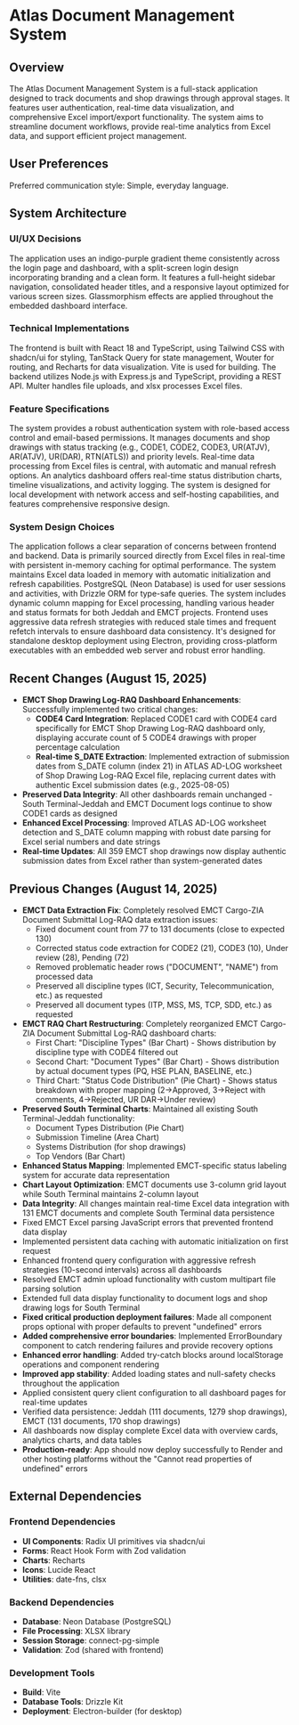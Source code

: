 # Atlas Document Management System

## Overview
The Atlas Document Management System is a full-stack application designed to track documents and shop drawings through approval stages. It features user authentication, real-time data visualization, and comprehensive Excel import/export functionality. The system aims to streamline document workflows, provide real-time analytics from Excel data, and support efficient project management.

## User Preferences
Preferred communication style: Simple, everyday language.

## System Architecture

### UI/UX Decisions
The application uses an indigo-purple gradient theme consistently across the login page and dashboard, with a split-screen login design incorporating branding and a clean form. It features a full-height sidebar navigation, consolidated header titles, and a responsive layout optimized for various screen sizes. Glassmorphism effects are applied throughout the embedded dashboard interface.

### Technical Implementations
The frontend is built with React 18 and TypeScript, using Tailwind CSS with shadcn/ui for styling, TanStack Query for state management, Wouter for routing, and Recharts for data visualization. Vite is used for building. The backend utilizes Node.js with Express.js and TypeScript, providing a REST API. Multer handles file uploads, and xlsx processes Excel files.

### Feature Specifications
The system provides a robust authentication system with role-based access control and email-based permissions. It manages documents and shop drawings with status tracking (e.g., CODE1, CODE2, CODE3, UR(ATJV), AR(ATJV), UR(DAR), RTN(ATLS)) and priority levels. Real-time data processing from Excel files is central, with automatic and manual refresh options. An analytics dashboard offers real-time status distribution charts, timeline visualizations, and activity logging. The system is designed for local development with network access and self-hosting capabilities, and features comprehensive responsive design.

### System Design Choices
The application follows a clear separation of concerns between frontend and backend. Data is primarily sourced directly from Excel files in real-time with persistent in-memory caching for optimal performance. The system maintains Excel data loaded in memory with automatic initialization and refresh capabilities. PostgreSQL (Neon Database) is used for user sessions and activities, with Drizzle ORM for type-safe queries. The system includes dynamic column mapping for Excel processing, handling various header and status formats for both Jeddah and EMCT projects. Frontend uses aggressive data refresh strategies with reduced stale times and frequent refetch intervals to ensure dashboard data consistency. It's designed for standalone desktop deployment using Electron, providing cross-platform executables with an embedded web server and robust error handling.

## Recent Changes (August 15, 2025)
- **EMCT Shop Drawing Log-RAQ Dashboard Enhancements**: Successfully implemented two critical changes:
  - **CODE4 Card Integration**: Replaced CODE1 card with CODE4 card specifically for EMCT Shop Drawing Log-RAQ dashboard only, displaying accurate count of 5 CODE4 drawings with proper percentage calculation
  - **Real-time S_DATE Extraction**: Implemented extraction of submission dates from S_DATE column (index 21) in ATLAS AD-LOG worksheet of Shop Drawing Log-RAQ Excel file, replacing current dates with authentic Excel submission dates (e.g., 2025-08-05)
- **Preserved Data Integrity**: All other dashboards remain unchanged - South Terminal-Jeddah and EMCT Document logs continue to show CODE1 cards as designed
- **Enhanced Excel Processing**: Improved ATLAS AD-LOG worksheet detection and S_DATE column mapping with robust date parsing for Excel serial numbers and date strings
- **Real-time Updates**: All 359 EMCT shop drawings now display authentic submission dates from Excel rather than system-generated dates

## Previous Changes (August 14, 2025)
- **EMCT Data Extraction Fix**: Completely resolved EMCT Cargo-ZIA Document Submittal Log-RAQ data extraction issues:
  - Fixed document count from 77 to 131 documents (close to expected 130)
  - Corrected status code extraction for CODE2 (21), CODE3 (10), Under review (28), Pending (72)
  - Removed problematic header rows ("DOCUMENT", "NAME") from processed data
  - Preserved all discipline types (ICT, Security, Telecommunication, etc.) as requested
  - Preserved all document types (ITP, MSS, MS, TCP, SDD, etc.) as requested
- **EMCT RAQ Chart Restructuring**: Completely reorganized EMCT Cargo-ZIA Document Submittal Log-RAQ dashboard charts:
  - First Chart: "Discipline Types" (Bar Chart) - Shows distribution by discipline type with CODE4 filtered out
  - Second Chart: "Document Types" (Bar Chart) - Shows distribution by actual document types (PQ, HSE PLAN, BASELINE, etc.)
  - Third Chart: "Status Code Distribution" (Pie Chart) - Shows status breakdown with proper mapping (2→Approved, 3→Reject with comments, 4→Rejected, UR DAR→Under review)
- **Preserved South Terminal Charts**: Maintained all existing South Terminal-Jeddah functionality:
  - Document Types Distribution (Pie Chart)
  - Submission Timeline (Area Chart)
  - Systems Distribution (for shop drawings)
  - Top Vendors (Bar Chart)
- **Enhanced Status Mapping**: Implemented EMCT-specific status labeling system for accurate data representation
- **Chart Layout Optimization**: EMCT documents use 3-column grid layout while South Terminal maintains 2-column layout
- **Data Integrity**: All changes maintain real-time Excel data integration with 131 EMCT documents and complete South Terminal data persistence
- Fixed EMCT Excel parsing JavaScript errors that prevented frontend data display
- Implemented persistent data caching with automatic initialization on first request
- Enhanced frontend query configuration with aggressive refresh strategies (10-second intervals) across all dashboards
- Resolved EMCT admin upload functionality with custom multipart file parsing solution
- Extended full data display functionality to document logs and shop drawing logs for South Terminal
- **Fixed critical production deployment failures**: Made all component props optional with proper defaults to prevent "undefined" errors
- **Added comprehensive error boundaries**: Implemented ErrorBoundary component to catch rendering failures and provide recovery options
- **Enhanced error handling**: Added try-catch blocks around localStorage operations and component rendering
- **Improved app stability**: Added loading states and null-safety checks throughout the application
- Applied consistent query client configuration to all dashboard pages for real-time updates
- Verified data persistence: Jeddah (111 documents, 1279 shop drawings), EMCT (131 documents, 170 shop drawings)
- All dashboards now display complete Excel data with overview cards, analytics charts, and data tables
- **Production-ready**: App should now deploy successfully to Render and other hosting platforms without the "Cannot read properties of undefined" errors

## External Dependencies

### Frontend Dependencies
- **UI Components**: Radix UI primitives via shadcn/ui
- **Forms**: React Hook Form with Zod validation
- **Charts**: Recharts
- **Icons**: Lucide React
- **Utilities**: date-fns, clsx

### Backend Dependencies
- **Database**: Neon Database (PostgreSQL)
- **File Processing**: XLSX library
- **Session Storage**: connect-pg-simple
- **Validation**: Zod (shared with frontend)

### Development Tools
- **Build**: Vite
- **Database Tools**: Drizzle Kit
- **Deployment**: Electron-builder (for desktop)